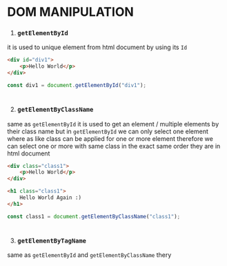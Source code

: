 #                                         DOM MANIPULATION

1. ### `getElementById`
it is used to unique element from html document by using its `Id`

```html
<div id="div1">
    <p>Hello World</p>
</div>
``` 

```javascript
const div1 = document.getElementById("div1");
```
#


2. ### `getElementByClassName`
same as `getElementById` it is used to get an element  / multiple elements by their class name but in `getElementById` we can only select one element where as like class can be applied for one or  more element therefore we can select one or more with same class in the exact same order they are in html document
```html
<div class="class1">
    <p>Hello World</p>
</div>

<h1 class="class1">
    Hello World Again :)
</h1>
``` 

```javascript
const class1 = document.getElementByClassName("class1");
```

#

3. ### `getElementByTagName`
same as `getElementById` and `getElementByClassName` thery